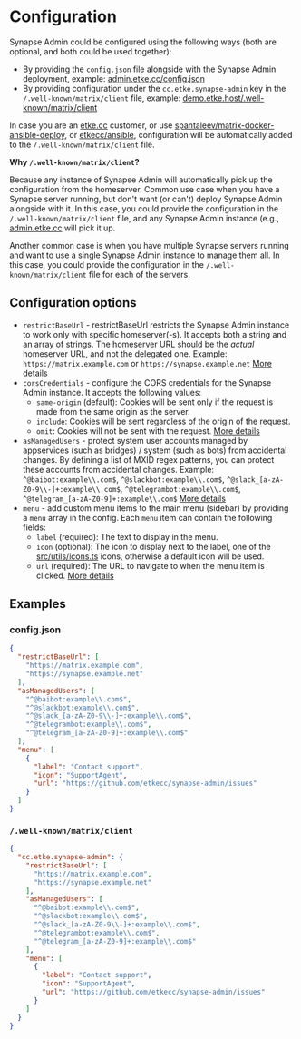 # Configuration

Synapse Admin could be configured using the following ways (both are optional, and both could be used together):

* By providing the `config.json` file alongside with the Synapse Admin deployment, example: [admin.etke.cc/config.json](https://admin.etke.cc/config.json)
* By providing configuration under the `cc.etke.synapse-admin` key in the `/.well-known/matrix/client` file, example:
[demo.etke.host/.well-known/matrix/client](https://demo.etke.host/.well-known/matrix/client)

In case you are an [etke.cc](https://etke.cc) customer,
or use [spantaleev/matrix-docker-ansible-deploy](https://github.com/spantaleev/matrix-docker-ansible-deploy),
or [etkecc/ansible](https://github.com/etkecc/ansible),
configuration will be automatically added to the `/.well-known/matrix/client` file.

**Why `/.well-known/matrix/client`?**

Because any instance of Synapse Admin will automatically pick up the configuration from the homeserver.
Common use case when you have a Synapse server running, but don't want (or can't) deploy Synapse Admin alongside with it.
In this case, you could provide the configuration in the `/.well-known/matrix/client` file,
and any Synapse Admin instance (e.g., [admin.etke.cc](https://admin.etke.cc) will pick it up.

Another common case is when you have multiple Synapse servers running and want to use a single Synapse Admin instance to manage them all.
In this case, you could provide the configuration in the `/.well-known/matrix/client` file for each of the servers.

## Configuration options

* `restrictBaseUrl` - restrictBaseUrl restricts the Synapse Admin instance to work only with specific homeserver(-s).
  It accepts both a string and an array of strings.
  The homeserver URL should be the _actual_ homeserver URL, and not the delegated one.
  Example: `https://matrix.example.com` or `https://synapse.example.net`
  [More details](restrict-hs.md)
* `corsCredentials` - configure the CORS credentials for the Synapse Admin instance.
  It accepts the following values:
  * `same-origin` (default): Cookies will be sent only if the request is made from the same origin as the server.
  * `include`: Cookies will be sent regardless of the origin of the request.
  * `omit`: Cookies will not be sent with the request.
  [More details](cors-credentials.md)
* `asManagedUsers` - protect system user accounts managed by appservices (such as bridges) / system (such as bots) from accidental changes.
  By defining a list of MXID regex patterns, you can protect these accounts from accidental changes.
  Example: `^@baibot:example\\.com$`, `^@slackbot:example\\.com$`, `^@slack_[a-zA-Z0-9\\-]+:example\\.com$`, `^@telegrambot:example\\.com$`, `^@telegram_[a-zA-Z0-9]+:example\\.com$`
  [More details](system-users.md)
* `menu` - add custom menu items to the main menu (sidebar) by providing a `menu` array in the config.
  Each `menu` item can contain the following fields:
  * `label` (required): The text to display in the menu.
  * `icon` (optional): The icon to display next to the label, one of the [src/utils/icons.ts](../src/utils/icons.ts) icons, otherwise a default icon will be used.
  * `url` (required): The URL to navigate to when the menu item is clicked.
  [More details](custom-menu.md)

## Examples

### config.json

```json
{
  "restrictBaseUrl": [
    "https://matrix.example.com",
    "https://synapse.example.net"
  ],
  "asManagedUsers": [
    "^@baibot:example\\.com$",
    "^@slackbot:example\\.com$",
    "^@slack_[a-zA-Z0-9\\-]+:example\\.com$",
    "^@telegrambot:example\\.com$",
    "^@telegram_[a-zA-Z0-9]+:example\\.com$"
  ],
  "menu": [
    {
      "label": "Contact support",
      "icon": "SupportAgent",
      "url": "https://github.com/etkecc/synapse-admin/issues"
    }
  ]
}
```

### `/.well-known/matrix/client`

```json
{
  "cc.etke.synapse-admin": {
    "restrictBaseUrl": [
      "https://matrix.example.com",
      "https://synapse.example.net"
    ],
    "asManagedUsers": [
      "^@baibot:example\\.com$",
      "^@slackbot:example\\.com$",
      "^@slack_[a-zA-Z0-9\\-]+:example\\.com$",
      "^@telegrambot:example\\.com$",
      "^@telegram_[a-zA-Z0-9]+:example\\.com$"
    ],
    "menu": [
      {
        "label": "Contact support",
        "icon": "SupportAgent",
        "url": "https://github.com/etkecc/synapse-admin/issues"
      }
    ]
  }
}
```
